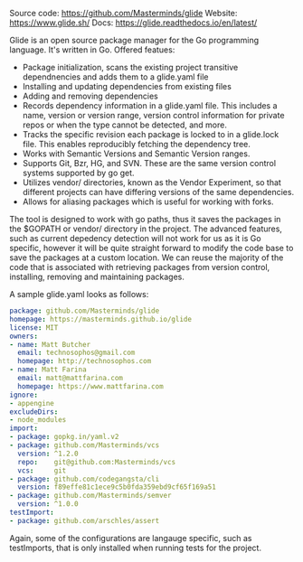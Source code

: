 Source code: https://github.com/Masterminds/glide
Website: https://www.glide.sh/
Docs: https://glide.readthedocs.io/en/latest/

Glide is an open source package manager for the Go programming language. It's written in Go.
Offered featues:

  * Package initialization, scans the existing project transitive dependnencies and adds them to a glide.yaml file
  * Installing and updating dependencies from existing files
  * Adding and removing dependencies
  * Records dependency information in a glide.yaml file. This includes a name, version or version range, version control information for private repos or when the type cannot be detected, and more.
  * Tracks the specific revision each package is locked to in a glide.lock file. This enables reproducibly fetching the dependency tree.
  * Works with Semantic Versions and Semantic Version ranges.
  * Supports Git, Bzr, HG, and SVN. These are the same version control systems supported by go get.
  * Utilizes vendor/ directories, known as the Vendor Experiment, so that different projects can have differing versions of the same dependencies.
  * Allows for aliasing packages which is useful for working with forks.
  
The tool is designed to work with go paths, thus it saves the packages in the $GOPATH or vendor/ directory in the project. The advanced features, such as current depedency detection will not work for us as it is Go specific, however it will be quite straight forward to modify the code base to save the packages at a custom location. 
We can reuse the majority of the code that is associated with retrieving packages from version control, installing, removing and maintaining packages.


A sample glide.yaml looks as follows:

```yaml
package: github.com/Masterminds/glide
homepage: https://masterminds.github.io/glide
license: MIT
owners:
- name: Matt Butcher
  email: technosophos@gmail.com
  homepage: http://technosophos.com
- name: Matt Farina
  email: matt@mattfarina.com
  homepage: https://www.mattfarina.com
ignore:
- appengine
excludeDirs:
- node_modules
import:
- package: gopkg.in/yaml.v2
- package: github.com/Masterminds/vcs
  version: ^1.2.0
  repo:    git@github.com:Masterminds/vcs
  vcs:     git
- package: github.com/codegangsta/cli
  version: f89effe81c1ece9c5b0fda359ebd9cf65f169a51
- package: github.com/Masterminds/semver
  version: ^1.0.0
testImport:
- package: github.com/arschles/assert
```
Again, some of the configurations are langauge specific, such as testImports, that is only installed when running tests for the project.


